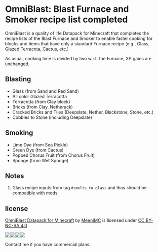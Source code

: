OmniBlast: Blast Furnace and Smoker recipe list completed
=========================================================

OmniBlast is a quality of life Datapack for Minecraft that completes the
recipe lists of the Blast Furnace and Smoker to enable faster cooking for
blocks and items that have only a standard Furnace recipe (e.g., Glass,
Glazed Terracota, Cactus, etc.)

As usual, cooking time is divided by two w.r.t. the Furnace, XP gains are unchanged.

Blasting
--------

* Glass (from Sand and Red Sand)
* All color Glazed Terracotta
* Terracotta (from Clay block)
* Bricks (from Clay, Netherack)
* Cracked Bricks and Tiles (Deepslate, Nether, Blackstone, Stone, etc.)
* Cobbles to Stone (including Deepslate)

Smoking
-------

* Lime Dye (from Sea Pickle)
* Green Dye (from Cactus)
* Popped Chorus Fruit (from Chorus Fruit)
* Sponge (from Wet Sponge)

Notes
-----

1. Glass recipe inputs from tag `#smelts_to_glass` and thus should be compatible with mods

license
-------

[OmniBlast Datapack for Minecraft][] by [MeeniMC][] is licensed under [CC BY-NC-SA 4.0][5]

![][1]![][2]![][3]![][4]

Contact me if you have commercial plans.

  [OmniBlast Datapack for Minecraft]: https://github.com/MeeniMc/OmniBlast
  [MeeniMC]: https://github.com/MeeniMc
  [1]: https://mirrors.creativecommons.org/presskit/icons/cc.svg?ref=chooser-v1
  [2]: https://mirrors.creativecommons.org/presskit/icons/by.svg?ref=chooser-v1
  [3]: https://mirrors.creativecommons.org/presskit/icons/nc.svg?ref=chooser-v1
  [4]: https://mirrors.creativecommons.org/presskit/icons/sa.svg?ref=chooser-v1
  [5]: https://creativecommons.org/licenses/by-nc-sa/4.0
